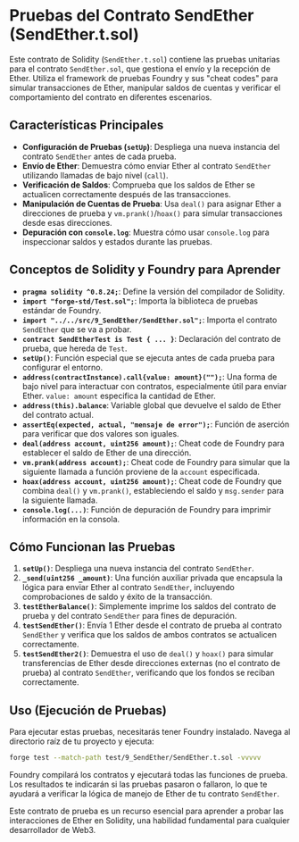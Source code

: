 # Pruebas del Contrato SendEther (SendEther.t.sol)

Este contrato de Solidity (`SendEther.t.sol`) contiene las pruebas unitarias para el contrato `SendEther.sol`, que gestiona el envío y la recepción de Ether. Utiliza el framework de pruebas Foundry y sus "cheat codes" para simular transacciones de Ether, manipular saldos de cuentas y verificar el comportamiento del contrato en diferentes escenarios.

## Características Principales

*   **Configuración de Pruebas (`setUp`)**: Despliega una nueva instancia del contrato `SendEther` antes de cada prueba.
*   **Envío de Ether**: Demuestra cómo enviar Ether al contrato `SendEther` utilizando llamadas de bajo nivel (`call`).
*   **Verificación de Saldos**: Comprueba que los saldos de Ether se actualicen correctamente después de las transacciones.
*   **Manipulación de Cuentas de Prueba**: Usa `deal()` para asignar Ether a direcciones de prueba y `vm.prank()`/`hoax()` para simular transacciones desde esas direcciones.
*   **Depuración con `console.log`**: Muestra cómo usar `console.log` para inspeccionar saldos y estados durante las pruebas.

## Conceptos de Solidity y Foundry para Aprender

*   **`pragma solidity ^0.8.24;`**: Define la versión del compilador de Solidity.
*   **`import "forge-std/Test.sol";`**: Importa la biblioteca de pruebas estándar de Foundry.
*   **`import "../../src/9_SendEther/SendEther.sol";`**: Importa el contrato `SendEther` que se va a probar.
*   **`contract SendEtherTest is Test { ... }`**: Declaración del contrato de prueba, que hereda de `Test`.
*   **`setUp()`**: Función especial que se ejecuta antes de cada prueba para configurar el entorno.
*   **`address(contractInstance).call{value: amount}("");`**: Una forma de bajo nivel para interactuar con contratos, especialmente útil para enviar Ether. `value: amount` especifica la cantidad de Ether.
*   **`address(this).balance`**: Variable global que devuelve el saldo de Ether del contrato actual.
*   **`assertEq(expected, actual, "mensaje de error");`**: Función de aserción para verificar que dos valores son iguales.
*   **`deal(address account, uint256 amount);`**: Cheat code de Foundry para establecer el saldo de Ether de una dirección.
*   **`vm.prank(address account);`**: Cheat code de Foundry para simular que la siguiente llamada a función proviene de la `account` especificada.
*   **`hoax(address account, uint256 amount);`**: Cheat code de Foundry que combina `deal()` y `vm.prank()`, estableciendo el saldo y `msg.sender` para la siguiente llamada.
*   **`console.log(...)`**: Función de depuración de Foundry para imprimir información en la consola.

## Cómo Funcionan las Pruebas

1.  **`setUp()`**: Despliega una nueva instancia del contrato `SendEther`.
2.  **`_send(uint256 _amount)`**: Una función auxiliar privada que encapsula la lógica para enviar Ether al contrato `SendEther`, incluyendo comprobaciones de saldo y éxito de la transacción.
3.  **`testEtherBalance()`**: Simplemente imprime los saldos del contrato de prueba y del contrato `SendEther` para fines de depuración.
4.  **`testSendEther()`**: Envía 1 Ether desde el contrato de prueba al contrato `SendEther` y verifica que los saldos de ambos contratos se actualicen correctamente.
5.  **`testSendEther2()`**: Demuestra el uso de `deal()` y `hoax()` para simular transferencias de Ether desde direcciones externas (no el contrato de prueba) al contrato `SendEther`, verificando que los fondos se reciban correctamente.

## Uso (Ejecución de Pruebas)

Para ejecutar estas pruebas, necesitarás tener Foundry instalado. Navega al directorio raíz de tu proyecto y ejecuta:

```bash
forge test --match-path test/9_SendEther/SendEther.t.sol -vvvvv
```

Foundry compilará los contratos y ejecutará todas las funciones de prueba. Los resultados te indicarán si las pruebas pasaron o fallaron, lo que te ayudará a verificar la lógica de manejo de Ether de tu contrato `SendEther`.

Este contrato de prueba es un recurso esencial para aprender a probar las interacciones de Ether en Solidity, una habilidad fundamental para cualquier desarrollador de Web3.
